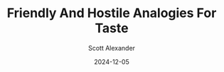---
layout: podcast
title: "Friendly And Hostile Analogies For Taste"
author: Scott Alexander
description: https://www.astralcodexten.com/p/friendly-and-hostile-analogies-for
date: 2024-12-05
length: 3508732
duration: 877
guid: friendly-and-hostile-analogies-for
---